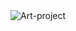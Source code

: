 <img src="https://uploaddeimagens.com.br/images/004/172/055/full/digitalClock.jpg" alt="Art-project" border="0">
